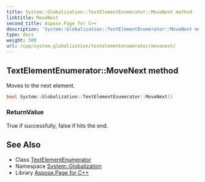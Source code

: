 ```yaml
---
title: System::Globalization::TextElementEnumerator::MoveNext method
linktitle: MoveNext
second_title: Aspose.Page for C++
description: 'System::Globalization::TextElementEnumerator::MoveNext method. Moves to the next element in C++.'
type: docs
weight: 500
url: /cpp/system.globalization/textelementenumerator/movenext/
---
```

## TextElementEnumerator::MoveNext method


Moves to the next element.

```cpp
bool System::Globalization::TextElementEnumerator::MoveNext()
```


### ReturnValue

True if successfully, false if hits the end.

## See Also

* Class [TextElementEnumerator](../)
* Namespace [System::Globalization](../../)
* Library [Aspose.Page for C++](../../../)
